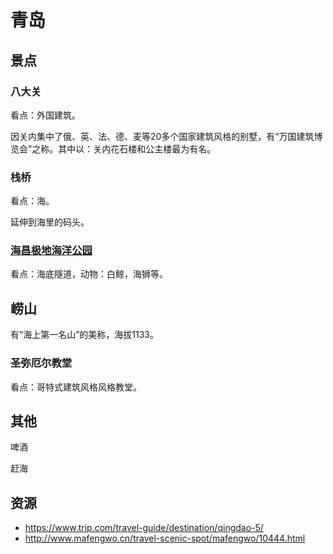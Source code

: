 # 青岛
## 景点
### 八大关
看点：外国建筑。

因关内集中了俄、英、法、德、麦等20多个国家建筑风格的别墅，有“万国建筑博览会”之称。其中以：关内花石楼和公主楼最为有名。

### 栈桥
看点：海。

延伸到海里的码头。

### [海昌极地海洋公园](https://www.haichangoceanpark.com/qingdao)
看点：海底隧道，动物：白鲸，海狮等。

## 崂山
有“海上第一名山”的美称，海拔1133。

### 圣弥厄尔教堂
看点：哥特式建筑风格风格教堂。

## 其他
啤酒

赶海


## 资源
* https://www.trip.com/travel-guide/destination/qingdao-5/
* http://www.mafengwo.cn/travel-scenic-spot/mafengwo/10444.html